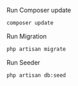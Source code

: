 Run Composer update

```sh
composer update
```

Run Migration

```sh
php artisan migrate
```

Run Seeder

```sh
php artisan db:seed
```
